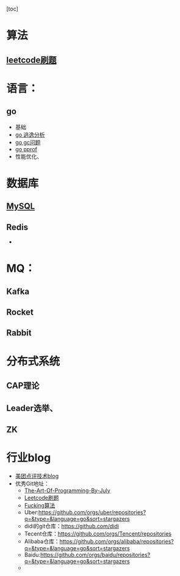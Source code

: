 ﻿[toc]


# 算法

## [leetcode刷题](https://github.com/jasonye/leetcode)



# 语言：
## go
* 基础
* [go 逃逸分析](./go/逃逸分析.md)
* [go gc问题](./go/go%20gc问题.md)
* [go pprof](./go/go%20pprof优化.md)
* 性能优化、


# 数据库



## [MySQL](./MySQL/MySQL0.md)

## Redis
*

# MQ：

## Kafka
## Rocket
## Rabbit

# 分布式系统
## CAP理论
## Leader选举、
## ZK

# 行业blog
* [美团点评技术blog](https://tech.meituan.com/)
* 优秀Git地址：
    * [The-Art-Of-Programming-By-July](https://github.com/julycoding/The-Art-Of-Programming-By-July)
    * [Leetcode刷题](https://github.com/doocs/leetcode)
    * [Fucking算法](https://github.com/labuladong/fucking-algorithm)
    * Uber:https://github.com/orgs/uber/repositories?q=&type=&language=go&sort=stargazers
    * didi的git仓库：https://github.com/didi
    * Tecent仓库：https://github.com/orgs/Tencent/repositories
    * Alibaba仓库：https://github.com/orgs/alibaba/repositories?q=&type=&language=go&sort=stargazers
    * Baidu:https://github.com/orgs/baidu/repositories?q=&type=&language=go&sort=stargazers
    * 



